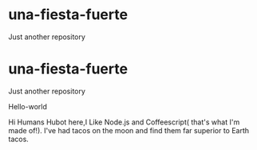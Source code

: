 # una-fiesta-fuerte
Just another repository
# una-fiesta-fuerte
Just another repository

Hello-world

Hi Humans Hubot here,I Like Node.js and Coffeescript( that's what I'm made of!).
I've had tacos on the moon and find them far superior to Earth tacos.
